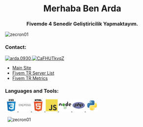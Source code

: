 <h1 align="center">Merhaba Ben Arda</h1>
<h3 align="center">Fivemde 4 Senedir Geliştiricilik Yapmaktayım.</h3>
<p align="left">
  <img src="https://komarev.com/ghpvc/?username=zecron01&label=Profile%20views&color=0e75b6&style=flat" alt="zecron01" />
</p>
<h3 align="left">Contact:</h3>
<p align="left">
  <a href="https://instagram.com/arda.0930" target="blank">
    <img align="center" src="https://raw.githubusercontent.com/rahuldkjain/github-profile-readme-generator/master/src/images/icons/Social/instagram.svg" alt="arda.0930" height="30" width="40" />
  </a>
  <a href="https://discord.gg/CaFHUTkvqZ" target="blank">
    <img align="center" src="https://raw.githubusercontent.com/rahuldkjain/github-profile-readme-generator/master/src/images/icons/Social/discord.svg" alt="CaFHUTkvqZ" height="30" width="40" />
  </a>
</p>

- [Main Site](https://zcnworkshop.com)
- [Fivem TR Server List](https://fivem.zcnworkshop.com)  
- [Fivem TR Metrics](https://metrics.zcnworkshop.com)  

<h3 align="left">Languages and Tools:</h3>
<p align="left">
  <a href="https://www.w3schools.com/css/" target="_blank" rel="noreferrer">
    <img src="https://raw.githubusercontent.com/devicons/devicon/master/icons/css3/css3-original-wordmark.svg" alt="css3" width="40" height="40" />
  </a>
  <a href="https://expressjs.com" target="_blank" rel="noreferrer">
    <img src="https://raw.githubusercontent.com/devicons/devicon/master/icons/express/express-original-wordmark.svg" alt="express" width="40" height="40" />
  </a>
  <a href="https://www.w3.org/html/" target="_blank" rel="noreferrer">
    <img src="https://raw.githubusercontent.com/devicons/devicon/master/icons/html5/html5-original-wordmark.svg" alt="html5" width="40" height="40" />
  </a>
  <a href="https://developer.mozilla.org/en-US/docs/Web/JavaScript" target="_blank" rel="noreferrer">
    <img src="https://raw.githubusercontent.com/devicons/devicon/master/icons/javascript/javascript-original.svg" alt="javascript" width="40" height="40" />
  </a>
  <a href="https://nodejs.org" target="_blank" rel="noreferrer">
    <img src="https://raw.githubusercontent.com/devicons/devicon/master/icons/nodejs/nodejs-original-wordmark.svg" alt="nodejs" width="40" height="40" />
  </a>
  <a href="https://www.php.net" target="_blank" rel="noreferrer">
    <img src="https://raw.githubusercontent.com/devicons/devicon/master/icons/php/php-original.svg" alt="php" width="40" height="40" />
  </a>
  <a href="https://www.python.org" target="_blank" rel="noreferrer">
    <img src="https://raw.githubusercontent.com/devicons/devicon/master/icons/python/python-original.svg" alt="python" width="40" height="40" />
  </a>
</p>
<p>&nbsp; <img align="center" src="https://github-readme-stats.vercel.app/api?username=zecron01&show_icons=true&locale=en" alt="zecron01" />
</p>
